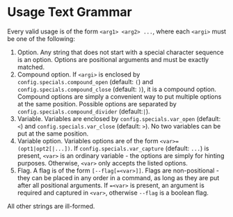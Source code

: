 # Usage Text Grammar
Every valid usage is of the form ```<arg1> <arg2> ...```,
where each ```<argi>``` must be one of the following:
1. Option. Any string that does not start with a special character sequence is an option.
   Options are positional arguments and must be exactly matched.
2. Compound option. If ```<argi>``` is enclosed by
   ```config.specials.compound_open``` (default: ```(```) and
   ```config.specials.compound_close``` (default: ```)```), it is a compound option.
   Compound options are simply a convenient way to put multiple options at the same position.
   Possible options are separated by ```config.specials.compound_divider``` (default:```|```).
3. Variable. Variables are enclosed by ```config.specials.var_open``` (default: ```<```) and
   ```config.specials.var_close``` (default: ```>```).
   No two variables can be put at the same position.
4. Variable option. Variables options are of the form ```<var>=(opt1|opt2[|...])```.
   If ```config.specials.var_capture``` (default: ```...```) is present,
   ```<var>``` is an ordinary variable - the options are simply for hinting purposes.
   Otherwise, ```<var>``` only accepts the listed options.
5. Flag. A flag is of the form ```[--flag[=<var>]]```.
   Flags are non-positional - they can be placed in any order in a command,
   as long as they are put after all positional arguments.
   If ```=<var>``` is present, an argument is required and captured in ```<var>```,
   otherwise ```--flag``` is a boolean flag.

All other strings are ill-formed.